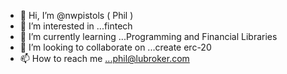 - 👋 Hi, I’m @nwpistols ( Phil )
- 👀 I’m interested in ...fintech
- 🌱 I’m currently learning ...Programming and Financial Libraries
- 💞️ I’m looking to collaborate on ...create erc-20
- 📫 How to reach me ...phil@lubroker.com

<!---
nwpistols/nwpistols is a ✨ special ✨ repository because its `README.md` (this file) appears on your GitHub profile.
You can click the Preview link to take a look at your changes.
--->
